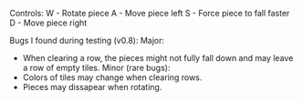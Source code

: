 Controls:
W - Rotate piece
A - Move piece left
S - Force piece to fall faster
D - Move piece right

Bugs I found during testing (v0.8):
Major:
- When clearing a row, the pieces might not fully fall down and may leave a row of empty tiles.
Minor (rare bugs):
- Colors of tiles may change when clearing rows.
- Pieces may dissapear when rotating.
